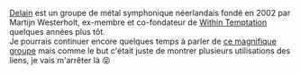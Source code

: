 [Delain]:https://delain.nl/music.php

[Delain][Delain] est un groupe de métal symphonique néerlandais fondé en 2002 par Martijn Westerholt, ex-membre et co-fondateur de [Within Temptation](https://www.within-temptation.com/) quelques années plus tôt.  
Je pourrais continuer encore quelques temps à parler de [ce magnifique groupe][Delain] mais comme le but c'était juste de montrer plusieurs utilisations des liens, je vais m'arrêter là 😝